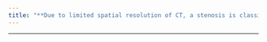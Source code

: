 ```yaml
---
title: "**Due to limited spatial resolution of CT, a stenosis is classified into categories of percentages- Less tahn 20, 20-50, 50-70, greater than 70"
---
```

***

